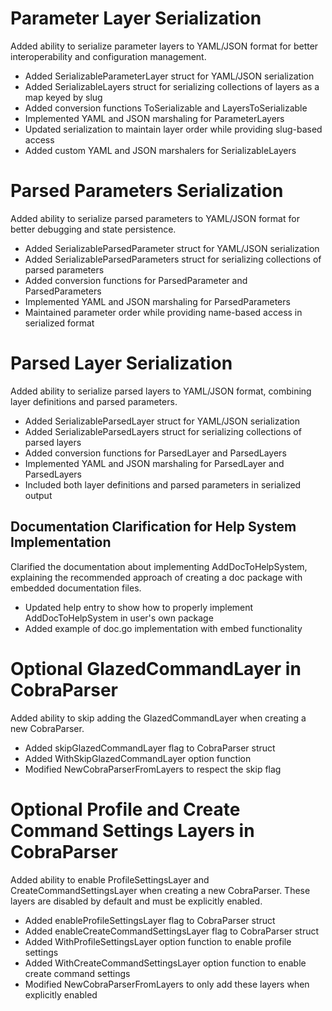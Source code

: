 # Parameter Layer Serialization

Added ability to serialize parameter layers to YAML/JSON format for better interoperability and configuration management.

- Added SerializableParameterLayer struct for YAML/JSON serialization
- Added SerializableLayers struct for serializing collections of layers as a map keyed by slug
- Added conversion functions ToSerializable and LayersToSerializable
- Implemented YAML and JSON marshaling for ParameterLayers
- Updated serialization to maintain layer order while providing slug-based access
- Added custom YAML and JSON marshalers for SerializableLayers

# Parsed Parameters Serialization

Added ability to serialize parsed parameters to YAML/JSON format for better debugging and state persistence.

- Added SerializableParsedParameter struct for YAML/JSON serialization
- Added SerializableParsedParameters struct for serializing collections of parsed parameters
- Added conversion functions for ParsedParameter and ParsedParameters
- Implemented YAML and JSON marshaling for ParsedParameters
- Maintained parameter order while providing name-based access in serialized format

# Parsed Layer Serialization

Added ability to serialize parsed layers to YAML/JSON format, combining layer definitions and parsed parameters.

- Added SerializableParsedLayer struct for YAML/JSON serialization
- Added SerializableParsedLayers struct for serializing collections of parsed layers
- Added conversion functions for ParsedLayer and ParsedLayers
- Implemented YAML and JSON marshaling for ParsedLayer and ParsedLayers
- Included both layer definitions and parsed parameters in serialized output

## Documentation Clarification for Help System Implementation

Clarified the documentation about implementing AddDocToHelpSystem, explaining the recommended approach of creating a doc package with embedded documentation files.

- Updated help entry to show how to properly implement AddDocToHelpSystem in user's own package
- Added example of doc.go implementation with embed functionality

# Optional GlazedCommandLayer in CobraParser

Added ability to skip adding the GlazedCommandLayer when creating a new CobraParser.

- Added skipGlazedCommandLayer flag to CobraParser struct
- Added WithSkipGlazedCommandLayer option function
- Modified NewCobraParserFromLayers to respect the skip flag

# Optional Profile and Create Command Settings Layers in CobraParser

Added ability to enable ProfileSettingsLayer and CreateCommandSettingsLayer when creating a new CobraParser. These layers are disabled by default and must be explicitly enabled.

- Added enableProfileSettingsLayer flag to CobraParser struct
- Added enableCreateCommandSettingsLayer flag to CobraParser struct
- Added WithProfileSettingsLayer option function to enable profile settings
- Added WithCreateCommandSettingsLayer option function to enable create command settings
- Modified NewCobraParserFromLayers to only add these layers when explicitly enabled 